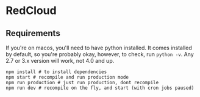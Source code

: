 # RedCloud

## Requirements

If you're on macos, you'll need to have python installed.
It comes installed by default, so you're probably okay,
however, to check, run `python -v`.
Any 2.7 or 3.x version will work, not 4.0 and up.

```shell
npm install # to install dependencies
npm start # recompile and run production mode
npm run production # just run production, dont recompile
npm run dev # recompile on the fly, and start (with cron jobs paused)
```